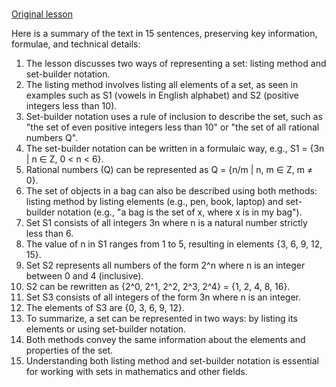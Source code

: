 # 

[Original lesson](https://www.coursera.org/learn/uol-discrete-mathematics/lecture/bcNmd/the-listing-method-and-rule-of-inclusion)

Here is a summary of the text in 15 sentences, preserving key information, formulae, and technical details:

1. The lesson discusses two ways of representing a set: listing method and set-builder notation.
2. The listing method involves listing all elements of a set, as seen in examples such as S1 (vowels in English alphabet) and S2 (positive integers less than 10).
3. Set-builder notation uses a rule of inclusion to describe the set, such as "the set of even positive integers less than 10" or "the set of all rational numbers Q".
4. The set-builder notation can be written in a formulaic way, e.g., S1 = {3n | n ∈ Z, 0 < n < 6}.
5. Rational numbers (Q) can be represented as Q = {n/m | n, m ∈ Z, m ≠ 0}.
6. The set of objects in a bag can also be described using both methods: listing method by listing elements (e.g., pen, book, laptop) and set-builder notation (e.g., "a bag is the set of x, where x is in my bag").
7. Set S1 consists of all integers 3n where n is a natural number strictly less than 6.
8. The value of n in S1 ranges from 1 to 5, resulting in elements {3, 6, 9, 12, 15}.
9. Set S2 represents all numbers of the form 2^n where n is an integer between 0 and 4 (inclusive).
10. S2 can be rewritten as {2^0, 2^1, 2^2, 2^3, 2^4} = {1, 2, 4, 8, 16}.
11. Set S3 consists of all integers of the form 3n where n is an integer.
12. The elements of S3 are {0, 3, 6, 9, 12}.
13. To summarize, a set can be represented in two ways: by listing its elements or using set-builder notation.
14. Both methods convey the same information about the elements and properties of the set.
15. Understanding both listing method and set-builder notation is essential for working with sets in mathematics and other fields.

